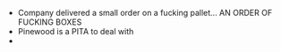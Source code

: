 - Company delivered a small order on a fucking pallet... AN ORDER OF FUCKING BOXES
- Pinewood is a PITA to deal with
- 